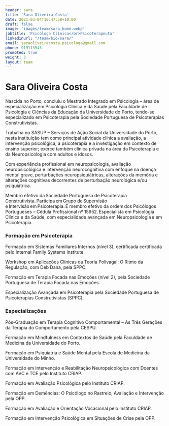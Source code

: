 ```yaml
---
header: sara
title: 'Sara Oliveira Costa'
date: 2021-03-04T10:47:58+10:00
draft: false
image: 'images/team/sara_home.webp'
jobtitle: 'Psicóloga Clínica</br>Psicoterapeuta'
linkedinurl: "/team/bio/sara/"
email: saraoliveiracosta.psicologa@gmail.com 
phone: 919113943
promoted: true
weight: 3
layout: team
---
```


# Sara Oliveira Costa

Nascida no Porto, concluiu o Mestrado Integrado em Psicologia – área de especialização em Psicologia Clínica e da Saúde pela Faculdade de Psicologia e Ciências da Educação da Universidade do Porto, tendo-se especializado em Psicoterapia pela Sociedade Portuguesa de Psicoterapias Construtivistas.

Trabalha no SASUP – Serviços de Ação Social da Universidade do Porto, nesta instituição tem como principal atividade clínica a avaliação, a intervenção psicológica, a psicoterapia e a investigação em contexto de ensino superior; exerce também clínica privada na área da Psicoterapia e da Neuropsicologia com adultos e idosos.

Com experiência profissional em neuropsicologia, avaliação neuropsicológica e intervenção neurocognitiva com enfoque na doença mental grave, perturbações neuropsiquiátricas, alterações da memória e alterações cognitivas decorrentes de perturbação neurológica e/ou psiquiátrica.

Membro efetivo da Sociedade Portuguesa de Psicoterapia Construtivista. Participa em Grupo de Supervisão e Intervisão em Psicoterapia. É membro efetivo da ordem dos Psicólogos Portugueses – Cédula Profissional nº 15952. Especialista em Psicologia Clínica e da Saúde, com especialidade avançada em Neuropsicologia e em Psicoterapia.

### Formação em Psicoterapia
Formação em Sistemas Familiares Internos (nível 3), certificada certificada pelo Internal Family Systems Institute. 

Workshop em Aplicações Clínicas da Teoria Polivagal: O Ritmo da Regulação, com Deb Dana, pela SPPC. 

Formação em Terapia Focada nas Emoções (nível 2), pela Sociedade Portuguesa de Terapia Focada nas Emoções. 

Especialização Avançada em Psicoterapia pela Sociedade Portuguesa de Psicoterapias Construtivistas (SPPC).

### Especializações
Pós-Graduação em Terapia Cognitivo Comportamental – As Três Gerações da Terapia do Comportamento pela CESPU.

Formação em Mindfulness em Contextos de Saúde pela Faculdade de Medicina da Universidade do Porto.

Formação em Psiquiatria e Saúde Mental pela Escola de Medicina da Universidade do Minho.

Formação em Intervenção e Reabilitação Neuropsicológica com Doentes com AVC e TCE pelo Instituto CRIAP.

Formação em Avaliação Psicológica pelo Instituto CRIAP.

Formação em Demências: O Psicólogo no Rastreio, Avaliação e Intervenção pela OPP.

Formação em Avaliação e Orientação Vocacional pelo Instituto CRIAP.

Formação em Intervenção Psicológica em Situações de Crise pela OPP.